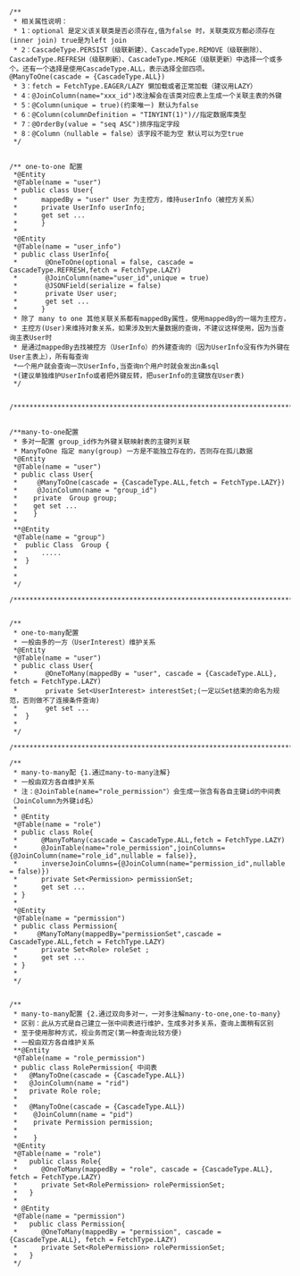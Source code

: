 
    /**
     * 相关属性说明：
     * 1：optional 是定义该关联类是否必须存在,值为false 时，关联类双方都必须存在(inner join) true是为left join
     * 2：CascadeType.PERSIST（级联新建）、CascadeType.REMOVE（级联删除）、CascadeType.REFRESH（级联刷新）、CascadeType.MERGE（级联更新）中选择一个或多个。还有一个选择是使用CascadeType.ALL，表示选择全部四项。    @ManyToOne(cascade = {CascadeType.ALL})
     * 3：fetch = FetchType.EAGER/LAZY 懒加载或者正常加载（建议用LAZY）
     * 4：@JoinColumn(name="xxx_id")改注解会在该类对应表上生成一个关联主表的外键
     * 5：@Column(unique = true)(约束唯一) 默认为false
     * 6：@Column(columnDefinition = "TINYINT(1)")//指定数据库类型
     * 7：@OrderBy(value = "seq ASC")排序指定字段
     * 8：@Column（nullable = false）该字段不能为空 默认可以为空true
     */


    /** one-to-one 配置
     *@Entity
     *@Table(name = "user")
     * public class User{
     *      mappedBy = "user" User 为主控方，维持userInfo（被控方关系）
     *      private UserInfo userInfo;
     *      get set ...
     *      }
     *
     *@Entity
     *@Table(name = "user_info")
     * public class UserInfo{
     *       @OneToOne(optional = false, cascade = CascadeType.REFRESH,fetch = FetchType.LAZY)
     *       @JoinColumn(name="user_id",unique = true)
     *       @JSONField(serialize = false)
     *       private User user;
     *       get set ...
     *      }
     * 除了 many to one 其他关联关系都有mappedBy属性，使用mappedBy的一端为主控方，
     * 主控方(User)来维持对象关系，如果涉及到大量数据的查询，不建议这样使用，因为当查询主表User时
     * 是通过mappedBy去找被控方（UserInfo）的外建查询的（因为UserInfo没有作为外键在User主表上），所有每查询
     *一个用户就会查询一次UserInfo,当查询n个用户时就会发出n条sql
     *(建议单独维护UserInfo或者把外键反转，把userInfo的主键放在User表)
     */


    /************************************************************************/


    /**many-to-one配置
     * 多对一配置 group_id作为外键关联映射表的主键列关联
     * ManyToOne 指定 many(group) 一方是不能独立存在的，否则存在孤儿数据
     *@Entity
     *@Table(name = "user")
     * public class User{
     *     @ManyToOne(cascade = {CascadeType.ALL,fetch = FetchType.LAZY})
     *     @JoinColumn(name = "group_id")
     *    private  Group group;
     *    get set ...
     *    }
     *
     **@Entity
     *@Table(name = "group")
     *  public Class  Group {
     *      .....
     *  }
     *
     *
     */

    /************************************************************************/


    /**
     * one-to-many配置
     * 一般由多的一方（UserInterest）维护关系
     *@Entity
     *@Table(name = "user")
     * public class User{
     *       @OneToMany(mappedBy = "user", cascade = {CascadeType.ALL}, fetch = FetchType.LAZY)
     *       private Set<UserInterest> interestSet;(一定以Set结束的命名为规范，否则做不了连接条件查询)
     *       get set ...
     *  }
     *
     */

    /************************************************************************/

    /**
     * many-to-many配 {1.通过many-to-many注解}
     * 一般由双方各自维护关系
     * 注：@JoinTable(name="role_permission"）会生成一张含有各自主键id的中间表（JoinColumn为外键id名）
     *
     * @Entity
     *@Table(name = "role")
     * public class Role{
     *      @ManyToMany(cascade = CascadeType.ALL,fetch = FetchType.LAZY)
     *      @JoinTable(name="role_permission",joinColumns={@JoinColumn(name="role_id",nullable = false)},
     *      inverseJoinColumns={@JoinColumn(name="permission_id",nullable = false)})
     *      private Set<Permission> permissionSet;
     *      get set ...
     * }
     *
     *@Entity
     *@Table(name = "permission")
     * public class Permission{
     *     @ManyToMany(mappedBy="permissionSet",cascade = CascadeType.ALL,fetch = FetchType.LAZY)
     *      private Set<Role> roleSet ;
     *      get set ...
     * }
     *
     */


    /**
     * many-to-many配置 {2.通过双向多对一，一对多注解many-to-one,one-to-many}
     * 区别：此从方式是自己建立一张中间表进行维护，生成多对多关系，查询上面稍有区别
     * 至于使用那种方式，视业务而定(第一种查询比较方便)
     * 一般由双方各自维护关系
     **@Entity
     *@Table(name = "role_permission")
     * public class RolePermission{ 中间表
     *   @ManyToOne(cascade = {CascadeType.ALL})
     *   @JoinColumn(name = "rid")
     *   private Role role;
     *
     *   @ManyToOne(cascade = {CascadeType.ALL})
     *    @JoinColumn(name = "pid")
     *    private Permission permission;
     *
     *    }
     *@Entity
     *@Table(name = "role")
     *   public class Role{
     *      @OneToMany(mappedBy = "role", cascade = {CascadeType.ALL}, fetch = FetchType.LAZY)
     *      private Set<RolePermission> rolePermissionSet;
     *   }
     *
     * @Entity
     *@Table(name = "permission")
     *   public class Permission{
     *      @OneToMany(mappedBy = "permission", cascade = {CascadeType.ALL}, fetch = FetchType.LAZY)
     *      private Set<RolePermission> rolePermissionSet;
     *   }
     */

